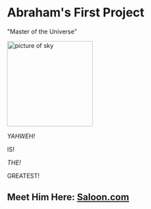 <!DOCTYPE HTML>
  <HTML lan= "en">
    <head>
      <meta charset="utf-8">
      <h1>
        Abraham's First Project
      </h1>
      <body>
        <p>
      "Master of the Universe"
        </P>
    <img alt="picture of sky"
  width=200
  src="https://i.ytimg.com/vi/uGrusnBrIBs/maxresdefault.jpg"> 
      </body>
      <P>
     <em>
      YAHWEH!
      </em>
      </P>
      <P>
        IS!
      </P>
      <P>
        <em>
          THE!
        </em>
      </P>
      <p>
        GREATEST!
      </P>
<p>
  <h2>
    Meet Him Here:
    <a href= "https://open.spotify.com/album/5658aM19fA3JVwTK6eQX70?si=w231uUA_TVyf18uSsY78gw">
      Saloon.com 
    </a>
    </p>
      </BODY>
        </HTML>
          <!--First Project!-->
         
          
